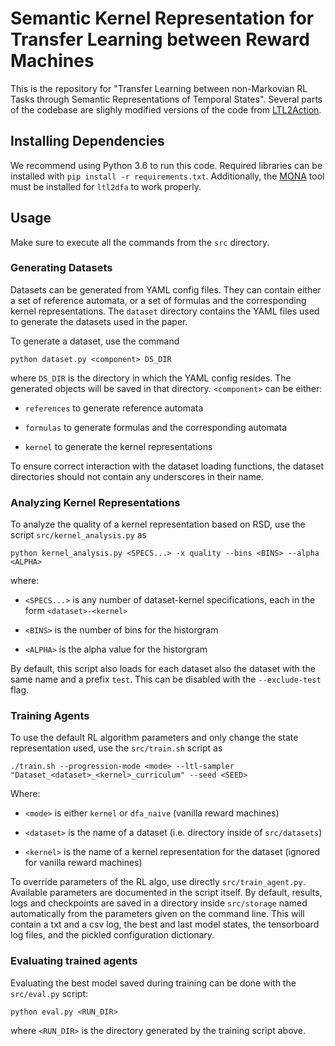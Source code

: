 # Semantic Kernel Representation for Transfer Learning between Reward Machines

This is the repository for "Transfer Learning between non-Markovian RL Tasks
through Semantic Representations of Temporal States". Several parts of the
codebase are slighly modified versions of the code from [LTL2Action](https://github.com/LTL2Action/LTL2Action/tree/master).

## Installing Dependencies

We recommend using Python 3.6 to run this code. Required libraries can be
installed with `pip install -r requirements.txt`. Additionally, the [MONA](https://www.brics.dk/mona/index.html)
tool must be installed for `ltl2dfa` to work properly.

## Usage

Make sure to execute all the commands from the `src` directory.

### Generating Datasets

Datasets can be generated from YAML config files. They can contain either a set
of reference automata, or a set of formulas and the corresponding kernel
representations. The `dataset` directory contains the YAML files used to
generate the datasets used in the paper.

To generate a dataset, use the command

`python dataset.py <component> DS_DIR`

where `DS_DIR` is the directory in which the YAML config resides. The generated
objects will be saved in that directory. `<component>` can be either:

- `references` to generate reference automata

- `formulas` to generate formulas and the corresponding automata

- `kernel` to generate the kernel representations

To ensure correct interaction with the dataset loading functions, the dataset
directories should not contain any underscores in their name.

### Analyzing Kernel Representations

To analyze the quality of a kernel representation based on RSD, use the script
`src/kernel_analysis.py` as

`python kernel_analysis.py <SPECS...> -x quality --bins <BINS> --alpha <ALPHA>`

where:

- `<SPECS...>` is any number of dataset-kernel specifications, each in the form
  `<dataset>-<kernel>`

- `<BINS>` is the number of bins for the historgram

- `<ALPHA>` is the alpha value for the historgram

By default, this script also loads for each dataset also the dataset with the
same name and a prefix `test`. This can be disabled with the `--exclude-test`
flag.

### Training Agents

To use the default RL algorithm parameters and only change the state
representation used, use the `src/train.sh` script as

`./train.sh --progression-mode <mode> --ltl-sampler "Dataset_<dataset>_<kernel>_curriculum" --seed <SEED>`

Where:

- `<mode>` is either `kernel` or `dfa_naive` (vanilla reward machines)

- `<dataset>` is the name of a dataset (i.e. directory inside of `src/datasets`)

- `<kernel>` is the name of a kernel representation for the dataset (ignored for vanilla reward machines)

To override parameters of the RL algo, use directly `src/train_agent.py`. Available parameters are documented in the script itself. By default, results, logs and checkpoints are saved in a directory
inside `src/storage` named automatically from the parameters given on the
command line. This will contain a txt and a csv log, the best and last model
states, the tensorboard log files, and the pickled configuration dictionary.

### Evaluating trained agents

Evaluating the best model saved during training can be done with the
`src/eval.py` script:

`python eval.py <RUN_DIR>`

where `<RUN_DIR>` is the directory generated by the training script above.
